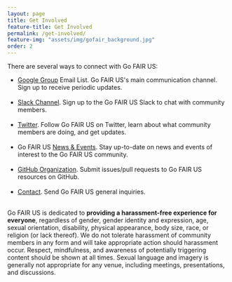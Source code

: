 ```yaml
---
layout: page
title: Get Involved
feature-title: Get Involved
permalink: /get-involved/
feature-img: "assets/img/gofair_background.jpg"
order: 2
---
```


There are several ways to connect with Go FAIR US:

<ul>
  <li><a href="https://groups.google.com/forum/#!forum/gofairus">Google Group</a> Email List. Go FAIR US's main communication channel. Sign up to receive periodic updates.</li><br />

  <li><a href="https://gofair.slack.com/">Slack Channel</a>. Sign up to the Go FAIR US Slack to chat with community members.</li><br />

  <li><a href="https://twitter.com/gofairus">Twitter</a>. Follow Go FAIR US on Twitter, learn about what community members are doing, and get updates.</li><br />

  <li>Go FAIR US <a href="{{ site.baseurl }}/news/">News & Events</a>. Stay up-to-date on news and events of interest to the Go FAIR US community.</li><br />

  <li><a href="https://github.com/go-fair-us">GitHub Organization</a>. Submit issues/pull requests to Go FAIR US resources on GitHub.</li><br />

  <li><a href="mailto:christine@sdsc.edu&cc=mcragin@sdsc.edu,erdmannc@renci.org,Juliane_Schneider@hms.harvard.edu&subject=Go%20FAIR%20US%20Inquiry">Contact</a>. Send Go FAIR US general inquiries.</li><br />
</ul>

<p>Go FAIR US is dedicated to <strong>providing a harassment-free experience for everyone</strong>, regardless of gender, gender identity and expression, age, sexual orientation, disability, physical appearance, body size, race, or religion (or lack thereof). We do not tolerate harassment of community members in any form and will take appropriate action should harassment occur. Respect, mindfulness, and awareness of potentially triggering content should be shown at all times. Sexual language and imagery is generally not appropriate for any venue, including meetings, presentations, and discussions.</p>
